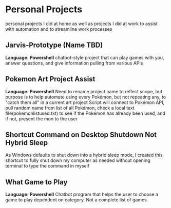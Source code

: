 # Personal Projects
personal projects I did at home as well as projects I did at work to assist with automation and to streamline work processes

## Jarvis-Prototype (Name TBD)
  **Language: Powershell**
  chatbot-style project that can play games with you, answer questions, and give information pulling from various APIs
  
## Pokemon Art Project Assist
  **Language: Powershell**
  Need to rename project name to reflect scope, but purpose is to help automate using every Pokémon, but not repeating any, to "catch them all" in a current art project
  Script will connect to Pokémon API, pull random name from list of all Pokémon, check a local text file(pokemonlistused.txt) to see if the Pokémon has already been used, and if not, present the mon to the user
  
## Shortcut Command on Desktop Shutdown Not Hybrid Sleep
  As Windows defaults to shut down into a hybrid sleep mode, I created this shortcut to fully shut down my computer as needed without opening terminal to type the command in myself

## What Game to Play
  **Language: Powershell**
  Chatbot program that helps the user to choose a game to play dependent on category. Not a complete list of games.
